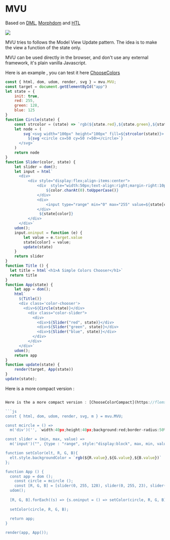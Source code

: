 # MVU

Based on [DML](https://github.com/efpage/DML), [Morphdom](https://github.com/patrick-steele-idem/morphdom) and [HTL](https://github.com/observablehq/htl)

[![](https://data.jsdelivr.com/v1/package/gh/artydev/mvu/badge)](https://www.jsdelivr.com/package/gh/artydev/mvu)

MVU tries to follows the Model View Update pattern.
The idea is to make the view a function of the state only.

MVU can be used directly in the browser, and don't use any external framework, it's plain vanilla Javascript.

Here is an example , you can test it here [ChooseColors](https://flems.io/#0=N4IgtglgJlA2CmIBcBWA7AOgMwBYA0IAxgPYB2AzsQskVbAIYAO58UIBAZhAucgNqhS9MIiQgMACwAuYWO1qkp8RTQA85QgCcIjKQAJymwgF4AOiGlTmSAPQ3CUUhgBW5KPFgQAbpoyl4UjYA5hI29JpSAJ7uXjZgXgCuAAIATBgADBgAjDZQEOSB8QkYCWBQGJBOruYAfKo2Gtq6Naakrap5XnrQZiBMjLWtenrtud418iwIhFIQZLxiWUjpIAC+eILCouKu8iSKylI0+wV6wHrSsnh6UMRg1wm393qayu6a1+ReQXqresZ6IoYACyADUAKoAblaJ30UnCQQC-xuxEIpUOGERUgAoggRIoAEKRACSUAAFOZ+uYAJStBD6Ar0JTI4BDYbdUgQKRIPRSTQJeB4NnDV5QHkpFAoIWkdl6IKvZQ8rIpAAc0tlACNYAKlRLWqtWhwEqQZnMZQBhCBGBBkxlKalnYV6WEGPkkWDETTI23w+3-Gp6AAGmiCGrJABJgHb4BhRetI9HMQrSPGo76Y1qBatqYHoTL2fS9KRiO5vU7ZV8goH1N89AB3aBSCS9LLpdKMAAe5gu8AgISkLbbne7XFgsGMCbdVE9PqZ8Gpqxa+dlsoT32rhCthAQzo7xhQ6WdkX3h80J7q9i3CBqgYNy-Z9UrN6dtPvrykCU0MuL7n1huNppkHoADKnjvGS7qep86YOqy96FuQYHwF6AJPGS1J5rKhYQKQjAJPoAKXLAgblnoHTjCM94rmRnSupECC9Hk5CMAwkRIBwCAdpC9CeEEpAALRcvAYDkEghCHMhgxUdRD60XRDHmA2UBNqg7ZcUoHZSPxPF9qQSDaP2kJgAiOH8QZ0hIK2nbQiAS4yfZ7KRpBviEBI4QAIJSGS6TUhgUjEOCjCMMh5r0Cw6F3g5K71J0dlRbJ4ykfFZE4XhcKRMFvSaPQpCIt2lS9Ok+X0Hu5gSig3ZeDxAoTmmc58M5AC6i5JTJMWJdJDmTvVTWRQ57VeHFsoDc+96PHc6GYeyqX4RgZAzQRehGiasxAWS86Op1eiFlV2rwMiMbwiGAQYLtAqtdGDXTpojXImd8BTdRCSMFAc6zvaTp9SKASfjKiHQJJKb-itZp6AAKlyO7oZtwyFrMUg7oRMjEaoEhZDU7kgRAYAsft5rXeQejmhIxDECwmj1Gjo3fR+X68pD8B-qQy2ATK7lBe9G1wVhSL9MiaEYU6REkdJkYQwj8ARaR5FdNuYXkMYADkzn8a5pPk4rQ3RbFkaWtakvRguI2tcMMvOgw5AK+YKv-e8UnJTLWtRY7kagQDmgUiAormNBc5G2Mg0m9r4yu0hHvmPK8DKD7rp+6sxtbdRLvAG74HmJmjPsLH9rxwHTttXnQcJ0neeBpRsrjWAk1Ou+v16FSQPMwBq0ys9r1KJzsE128yFkkdWLXOzjCd6+d5t29huPSurQz6QkwePArMLCAWQAJzLPxKTpMsawbCAQgiDQGCEJbexkEoKhiBqJaRDDegavQhAANbysQxpQHoPJao-T9TYw9AwBwkEZYU1jIhhwiAtkzkkB1gkEJPMfxZ4AGI+bcxuPkFi9A2IcXgFxNkzgEgFAgBwSIqtz6HB5MxR+8BtKaDfqQKAkJKJ3laMfa6qsSZk2QnfDSWkdJ8TEhJL0f8AF5FykqFA1k2TX00O8JUnYDBUGgPWOBSgEGzzYR6TQ-FbbcLQUxTB2DOKgJMnpQ89B8LEBEYA8RegsiSLwfmAhRCSFkIOIoSh-9xK0PoYw2ewx-42KCGZPsFkDzDhTPPaYLdl72KQCkAAbGsZqQA)

```js
const { html, dom, udom, render, svg } = mvu.MVU;
const target = document.getElementById("app")
let state = {
    init: true,
    red: 255,
    green: 128,
    blue: 125
}
function Circle(state) {
    const strcolor = (state) => `rgb(${state.red},${state.green},${state.blue})`;
    let node = (
        svg`<svg width="100px" height="100px" fill=${strcolor(state)}>
          ${svg`<circle cx=50 cy=50 r=50></circle>`}
      </svg>`
    )
    return node
}
function Slider(color, state) {
    let slider = dom();
    let input = html`
      <div> 
          <div style="display:flex;align-items:center">
              <div  style="width:50px;text-align:right;margin-right:10px;">
                  ${color.charAt(0).toUpperCase()}
              </div>
              <div>
                  <input type="range" min="0" max="255" value=${state[color]}>
              </div>
               ${state[color]}
          </div>
      </div>`
    udom();
    input.oninput = function (e) {
        let value = e.target.value
        state[color] = value;
        update(state)
    }
    return slider
}
function Title () {
  let title = html`<h1>A Simple Colors Chooser</h1>`
  return title
}
function App(state) {
    let app = dom();
    html`
      ${Title()}
      <div class='color-chooser'>
        <div>${Circle(state)}</div>
          <div class="color-slider">
            <div>
              <div>${Slider("red", state)}</div>
              <div>${Slider("green", state)}</div>
              <div>${Slider("blue", state)}</div>
            </div>
          </div>
      </div>` 
    udom();
    return app
}
function update(state) {
    render(target, App(state))
}
update(state);

```

Here is a more compact version :

```js

Here is the a more compact version : [ChooseColorCompact](https://flems.io/#0=N4IgtglgJlA2CmIBcA2A7AOgIwE4A0IAZhAgM7IDaoAdgIZiJIgYAWALmLCAQMYD21NvEHIQAHlI8AThAAObAASkpPALwAdEOzazSSAPT6eUahgBWpKPFgQAblIzV4bfQHMW+2lLYBPK7f0wWwBXAAEAJgwABgwAZn0oCFIXIOCMYLAoDEhTC00APjF9SRl5fPVqCrFE2wVoDRBaWVkCioUFKoS7fO4QUmt4HjYIAXImcKQsABYQAF88GnpGZgte-kFhNlF15IVgBXZOPAUoPjBj4NPzhSlhKylj0ltXY7AFWYVVBVSMAFkANQAqgBuCoVHaKMA8CAqBCfBQACgAlJ98h1qO0wAiAOQ1bFInHY44AAwA7tA2CwkFMorIAB7AljwCDuNjU2kMgBGtB4AGtXFI+MFqFAkLcoMDOXwpPcALRSWiJYJ6ACsUQApMSkaDKtQIUobPd4Qicq9aHTjrZaLBgvAUao0W1vjiINRZME2PiEZpNMdgL5ZPAFEgOiAFdRXPBfUpfAgkJpEqRZLBaD4kJzYHw+dGwObXq7LdbbbNtWDqIRhUMRhj+mwAMJ8TNSBHWNjHABKxwA4scAEJI-ZO1sYZI+BAYbl8gVCkUNpvw4lSVychEAEmA7YwVpt8Hm667W6Lu7w697h53JeJFVmwPRFQreuGAgUAEFmoiUcAnfqmrJ4VcPx1dp2n1aFYSDL4oRhHg4WRIDgP1ChOwUHsFF7ABdeEKFIQ14GbKJjnCFUVWOLBwgADiRR5cPwwjiMI2IqINaA8IRAiFCIkiFHQJF0Pgy4zjgp0nSQ7s+3QjBCGlABRHkWARBFSHtNFgFIDABFdd1FC+ZFUSUZw52lBEwJg+AOzEtCkRLeCnVrQzmxMhBzJQvtSwxdF2luNhgikDFfx1WYy1uEVWN-Y431kZE3IqXp+gQKtRlEcI0CQKJZSiVK5gWEA6AYUQMB4UhyF4AQhBEJgR1w9ov3cxNk1TdNMz5ALYoGBLqDGEAsEmGZZnQ2YgA)

```js
const { html, dom, udom, render, svg, m } = mvu.MVU;

const mcircle = () => 
  m('div')('', `width:40px;height:40px;background:red;border-radius:50%`);

const slider = (min, max, value) => 
  m('input')("", {type : "range", style:"display:block", max, min, value});

function setColor(elt, R, G, B){ 
  elt.style.backgroundColor = `rgb(${R.value},${G.value},${B.value})`
}; 

function App () {
  const app = dom ();
    const circle = mcircle ();
    const [R, G, B] = [slider(0, 255, 128), slider(0, 255, 23), slider(0, 255, 67)];
  udom();
  
  [R, G, B].forEach((s) => {s.oninput = () => setColor(circle, R, G, B)});
  
  setColor(circle, R, G, B);
  
  return app;
}

render(app, App());
```

```





